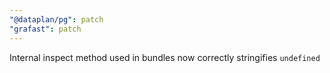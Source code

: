 ```yaml
---
"@dataplan/pg": patch
"grafast": patch
---
```


Internal inspect method used in bundles now correctly stringifies `undefined`
